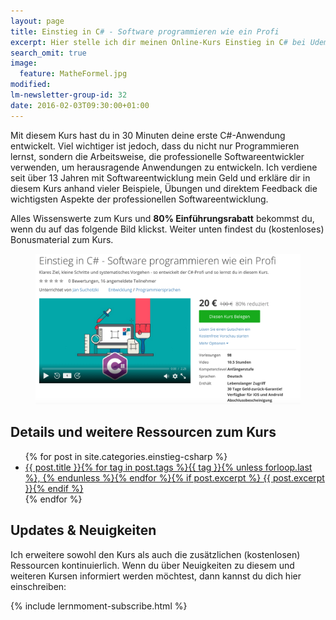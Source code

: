 ```yaml
---
layout: page
title: Einstieg in C# - Software programmieren wie ein Profi
excerpt: Hier stelle ich dir meinen Online-Kurs Einstieg in C# bei Udemy vor.
search_omit: true
image:
  feature: MatheFormel.jpg
modified:
lm-newsletter-group-id: 32
date: 2016-02-03T09:30:00+01:00
---
```


Mit diesem Kurs hast du in 30 Minuten deine erste C#-Anwendung entwickelt. Viel wichtiger ist jedoch, dass du nicht nur Programmieren lernst, sondern die Arbeitsweise, die professionelle Softwareentwickler verwenden, um herausragende Anwendungen zu entwickeln. Ich verdiene seit über 13 Jahren mit Softwareentwicklung mein Geld und erkläre dir in diesem Kurs anhand vieler Beispiele, Übungen und direktem Feedback die wichtigsten Aspekte der professionellen Softwareentwicklung.

Alles Wissenswerte zum Kurs und **80% Einführungsrabatt** bekommst du, wenn du auf das folgende Bild klickst. Weiter unten findest du (kostenloses) Bonusmaterial zum Kurs. 
<figure>
	<a href="https://www.udemy.com/einstieg-in-csharp-software-programmieren-wie-ein-profi/?couponCode=UCsK_EinSta" target="_blank"><img src="/images/UCsK_LandingPage_Rabatt_Gross.png" alt="image"></a>
</figure>

## Details und weitere Ressourcen zum Kurs

<ul class="post-list">
{% for post in site.categories.einstieg-csharp %} 
  <li><article><a href="{{ site.url }}{{ post.url }}">{{ post.title }}<span class="entry-date">{% for tag in post.tags %}{{ tag }}{% unless forloop.last %}, {% endunless %}{% endfor %}</span>{% if post.excerpt %} <span class="excerpt">{{ post.excerpt }}</span>{% endif %}</a></article></li>
{% endfor %}
</ul>

## Updates & Neuigkeiten

Ich erweitere sowohl den Kurs als auch die zusätzlichen (kostenlosen) Ressourcen kontinuierlich. Wenn du über Neuigkeiten zu diesem und weiteren Kursen informiert werden möchtest, dann kannst du dich hier einschreiben:

<div class="subscribe-notice">
	{% include lernmoment-subscribe.html %}
</div>

